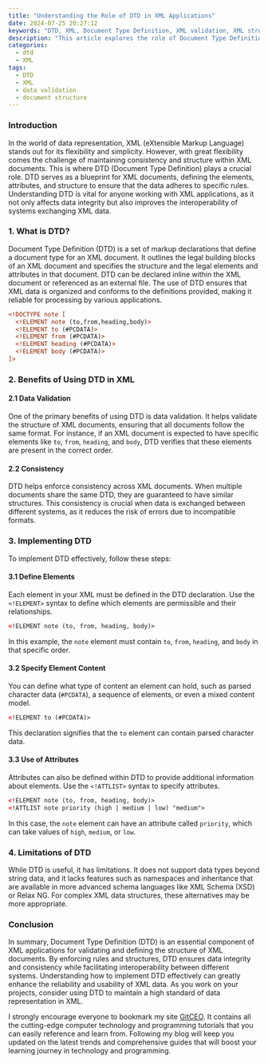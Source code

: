 ```yaml
---
title: "Understanding the Role of DTD in XML Applications"
date: 2024-07-25 20:27:12
keywords: "DTD, XML, Document Type Definition, XML validation, XML structure"
description: "This article explores the role of Document Type Definition (DTD) in XML applications, detailing its significance in defining the structure and rules for XML documents. We delve into the purpose of DTD in ensuring data integrity, validating XML files against predefined guidelines, and enhancing interoperability between systems. The guide is comprehensive, outlining the practical steps to implement DTD, along with examples and explanations of its syntax and functionality. Readers will understand how DTD can be utilized effectively in XML to maintain consistency, facilitate data exchange, and enforce rules that govern the data representation within XML documents. By the end of this article, you will be equipped with the knowledge to leverage DTD in your XML-related projects."
categories:
  - dtd
  - XML
tags:
  - DTD
  - XML
  - data validation
  - document structure
---
```


### Introduction

In the world of data representation, XML (eXtensible Markup Language) stands out for its flexibility and simplicity. However, with great flexibility comes the challenge of maintaining consistency and structure within XML documents. This is where DTD (Document Type Definition) plays a crucial role. DTD serves as a blueprint for XML documents, defining the elements, attributes, and structure to ensure that the data adheres to specific rules. Understanding DTD is vital for anyone working with XML applications, as it not only affects data integrity but also improves the interoperability of systems exchanging XML data.

<!-- more -->

### 1. What is DTD?

Document Type Definition (DTD) is a set of markup declarations that define a document type for an XML document. It outlines the legal building blocks of an XML document and specifies the structure and the legal elements and attributes in that document. DTD can be declared inline within the XML document or referenced as an external file. The use of DTD ensures that XML data is organized and conforms to the definitions provided, making it reliable for processing by various applications.

```xml
<!DOCTYPE note [
  <!ELEMENT note (to,from,heading,body)>
  <!ELEMENT to (#PCDATA)>
  <!ELEMENT from (#PCDATA)>
  <!ELEMENT heading (#PCDATA)>
  <!ELEMENT body (#PCDATA)>
]>
```

### 2. Benefits of Using DTD in XML

#### 2.1 Data Validation

One of the primary benefits of using DTD is data validation. It helps validate the structure of XML documents, ensuring that all documents follow the same format. For instance, if an XML document is expected to have specific elements like `to`, `from`, `heading`, and `body`, DTD verifies that these elements are present in the correct order.

#### 2.2 Consistency

DTD helps enforce consistency across XML documents. When multiple documents share the same DTD, they are guaranteed to have similar structures. This consistency is crucial when data is exchanged between different systems, as it reduces the risk of errors due to incompatible formats.

### 3. Implementing DTD

To implement DTD effectively, follow these steps:

#### 3.1 Define Elements

Each element in your XML must be defined in the DTD declaration. Use the `<!ELEMENT>` syntax to define which elements are permissible and their relationships.

```xml
<!ELEMENT note (to, from, heading, body)>
```

In this example, the `note` element must contain `to`, `from`, `heading`, and `body` in that specific order.

#### 3.2 Specify Element Content

You can define what type of content an element can hold, such as parsed character data (`#PCDATA`), a sequence of elements, or even a mixed content model.

```xml
<!ELEMENT to (#PCDATA)>
```

This declaration signifies that the `to` element can contain parsed character data.

#### 3.3 Use of Attributes

Attributes can also be defined within DTD to provide additional information about elements. Use the `<!ATTLIST>` syntax to specify attributes.

```xml
<!ELEMENT note (to, from, heading, body)>
<!ATTLIST note priority (high | medium | low) "medium">
```

In this case, the `note` element can have an attribute called `priority`, which can take values of `high`, `medium`, or `low`.

### 4. Limitations of DTD

While DTD is useful, it has limitations. It does not support data types beyond string data, and it lacks features such as namespaces and inheritance that are available in more advanced schema languages like XML Schema (XSD) or Relax NG. For complex XML data structures, these alternatives may be more appropriate.

### Conclusion

In summary, Document Type Definition (DTD) is an essential component of XML applications for validating and defining the structure of XML documents. By enforcing rules and structures, DTD ensures data integrity and consistency while facilitating interoperability between different systems. Understanding how to implement DTD effectively can greatly enhance the reliability and usability of XML data. As you work on your projects, consider using DTD to maintain a high standard of data representation in XML.

I strongly encourage everyone to bookmark my site [GitCEO](https://gitceo.com). It contains all the cutting-edge computer technology and programming tutorials that you can easily reference and learn from. Following my blog will keep you updated on the latest trends and comprehensive guides that will boost your learning journey in technology and programming.